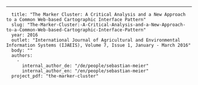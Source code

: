 ---
      title: "The Marker Cluster: A Critical Analysis and a New Approach to a Common Web-based Cartographic Interface Pattern"
      slug: "The-Marker-Cluster:-A-Critical-Analysis-and-a-New-Approach-to-a-Common-Web-based-Cartographic-Interface-Pattern"
      year: 2016
      outlet: "International Journal of Agricultural and Environmental Information Systems (IJAEIS), Volume 7, Issue 1, January - March 2016"
      body: ""
      authors:
        - 
          internal_author_de: "/de/people/sebastian-meier"
          internal_author_en: "/en/people/sebastian-meier"
      project_pdf: "the-marker-cluster"
      